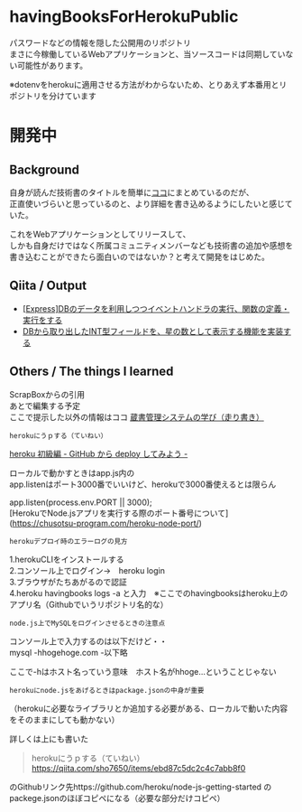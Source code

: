 # havingBooksForHerokuPublic

パスワードなどの情報を隠した公開用のリポジトリ  
まさに今稼働しているWebアプリケーションと、当ソースコードは同期していない可能性があります。  

※dotenvをherokuに適用させる方法がわからないため、とりあえず本番用とリポジトリを分けています

# 開発中

## Background
自身が読んだ技術書のタイトルを簡単に[ココ](https://github.com/shin1127/TIL/blob/master/%25%E5%88%A9%E7%94%A8%E3%81%97%E3%81%9F%E6%8A%80%E8%A1%93%E6%9B%B8%E3%83%AA%E3%82%B9%E3%83%88.md)にまとめているのだが、  
正直使いづらいと思っているのと、より詳細を書き込めるようにしたいと感じていた。  

これをWebアプリケーションとしてリリースして、  
しかも自身だけではなく所属コミュニティメンバーなども技術書の追加や感想を書き込むことができたら面白いのではないか？と考えて開発をはじめた。  

## Qiita / Output

- [[Express]DBのデータを利用しつつイベントハンドラの実行、関数の定義・実行をする](https://qiita.com/cordy/items/7e38085e7ac9c74a4db5)
- [DBから取り出したINT型フィールドを、星の数として表示する機能を実装する](https://qiita.com/cordy/items/0e91c78aad5ac4cda5f2)


## Others / The things I learned

ScrapBoxからの引用  
あとで編集する予定  
ここで提示した以外の情報はココ
[蔵書管理システムの学び（走り書き）](https://scrapbox.io/dys/%E8%94%B5%E6%9B%B8%E7%AE%A1%E7%90%86%E3%82%B7%E3%82%B9%E3%83%86%E3%83%A0%E3%81%AE%E5%AD%A6%E3%81%B3%EF%BC%88%E8%B5%B0%E3%82%8A%E6%9B%B8%E3%81%8D%EF%BC%89)

	herokuにうｐする（ていねい）  
	
[heroku 初級編 - GitHub から deploy してみよう -](https://qiita.com/sho7650/items/ebd87c5dc2c4c7abb8f0)

ローカルで動かすときはapp.js内の  
app.listenはポート3000番でいいけど、herokuで3000番使えるとは限らん  


 app.listen(process.env.PORT || 3000);  
[HerokuでNode.jsアプリを実行する際のポート番号について]
(https://chusotsu-program.com/heroku-node-port/)

	herokuデプロイ時のエラーログの見方  
1.herokuCLIをインストールする  
2.コンソール上でログイン→　heroku login  
3.ブラウザがたちあがるので認証  
4.heroku havingbooks logs -a と入力　※ここでのhavingbooksはheroku上のアプリ名（Githubでいうリポジトリ名的な）  

	node.js上でMySQLをログインさせるときの注意点  
コンソール上で入力するのは以下だけど・・  
mysql -hhogehoge.com -以下略  

ここで-hはホスト名っていう意味　ホスト名がhhoge...ということじゃない  

	herokuにnode.jsをあげるときはpackage.jsonの中身が重要  
（herokuに必要なライブラリとか追加する必要がある、ローカルで動いた内容をそのままにしても動かない）  
  
詳しくは上にも書いた   
> 	herokuにうｐする（ていねい）  
> https://qiita.com/sho7650/items/ebd87c5dc2c4c7abb8f0  

のGithubリンク先https://github.com/heroku/node-js-getting-started 
のpackege.jsonのほぼコピペになる（必要な部分だけコピペ）  
